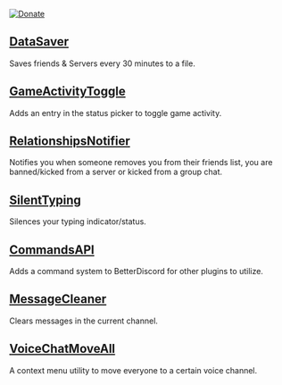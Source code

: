 [![Donate](https://img.shields.io/badge/Donate-PayPal-blue.svg)](https://www.paypal.me/eternal404)
## [DataSaver](https://github.com/slow/better-discord-plugins/tree/master/DataSaver "DataSaver")
Saves friends & Servers every 30 minutes to a file.

## [GameActivityToggle](https://github.com/slow/better-discord-plugins/tree/master/GameActivityToggle "GameActivityToggle")
Adds an entry in the status picker to toggle game activity.

## [RelationshipsNotifier](https://github.com/slow/better-discord-plugins/tree/master/RelationshipsNotifier "RelationshipsNotifier")
Notifies you when someone removes you from their friends list, you are banned/kicked from a server or kicked from a group chat.

## [SilentTyping](https://github.com/slow/better-discord-plugins/tree/master/SilentTyping "SilentTyping")
Silences your typing indicator/status.

## [CommandsAPI](https://github.com/slow/better-discord-plugins/tree/master/CommandsAPI "CommandsAPI")
Adds a command system to BetterDiscord for other plugins to utilize.

## [MessageCleaner](https://github.com/slow/better-discord-plugins/tree/master/MessageCleaner "MessageCleaner")
Clears messages in the current channel.

## [VoiceChatMoveAll](https://github.com/slow/better-discord-plugins/tree/master/VoiceChatMoveAll "VoiceChatMoveAll")
A context menu utility to move everyone to a certain voice channel.
